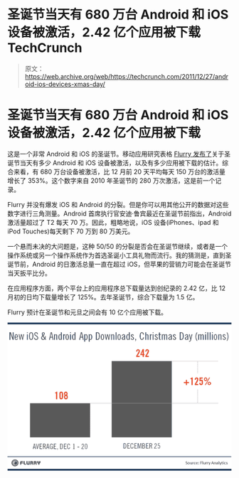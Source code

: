 # 圣诞节当天有 680 万台 Android 和 iOS 设备被激活，2.42 亿个应用被下载 TechCrunch

> 原文：<https://web.archive.org/web/https://techcrunch.com/2011/12/27/android-ios-devices-xmas-day/>

# 圣诞节当天有 680 万台 Android 和 iOS 设备被激活，2.42 亿个应用被下载

这是一个非常 Android 和 iOS 的圣诞节。移动应用研究表格 [Flurry 发布了](https://web.archive.org/web/20230129003434/http://blog.flurry.com/bid/79682/iOS-Android-Shatter-Records-on-Christmas-Day)关于圣诞节当天有多少 Android 和 iOS 设备被激活，以及有多少应用被下载的估计。综合来看，有 680 万台设备被激活，比 12 月前 20 天平均每天 150 万台的激活量增长了 353%。这个数字来自 2010 年圣诞节的 280 万次激活，这是前一个记录。

Flurry 并没有爆发 iOS 和 Android 的分裂。但是你可以用其他公开的数据对这些数字进行三角测量。Android 首席执行官安迪·鲁宾最近在圣诞节前指出，Android 激活量超过了 T2 每天 70 万。因此，粗略地说，iOS 设备(iPhones、ipad 和 iPod Touches)每天剩下 70 万到 80 万美元。

一个悬而未决的大问题是，这种 50/50 的分裂是否会在圣诞节继续，或者是一个操作系统或另一个操作系统作为首选圣诞小工具礼物而流行。我的猜测是，直到圣诞节前，Android 的日激活总量一直在超过 iOS，但苹果的营销力可能会在圣诞节当天扳平比分。

在应用程序方面，两个平台上的应用程序总下载量达到创纪录的 2.42 亿，比 12 月初的日均下载量增长了 125%。去年圣诞节，综合下载量为 1.5 亿。

Flurry 预计在圣诞节和元旦之间会有 10 亿个应用被下载。

![](img/fd4729a87e9529ea8b69e19314725afb.png)